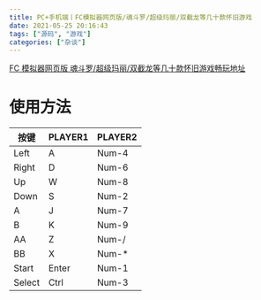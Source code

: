 ```yaml
---
title: PC+手机端丨FC模拟器网页版/魂斗罗/超级玛丽/双截龙等几十款怀旧游戏
date: 2021-05-25 20:16:43
tags: ["源码", "游戏"]
categories: ["杂谈"]
---
```


[FC 模拟器网页版 魂斗罗/超级玛丽/双截龙等几十款怀旧游戏畅玩地址](https://game.gwliang.com)

# 使用方法

| 按键   | PLAYER1 | PLAYER2 |
| ------ | ------- | ------- |
| Left   | A       | Num-4   |
| Right  | D       | Num-6   |
| Up     | W       | Num-8   |
| Down   | S       | Num-2   |
| A      | J       | Num-7   |
| B      | K       | Num-9   |
| AA     | Z       | Num-/   |
| BB     | X       | Num-\*  |
| Start  | Enter   | Num-1   |
| Select | Ctrl    | Num-3   |
